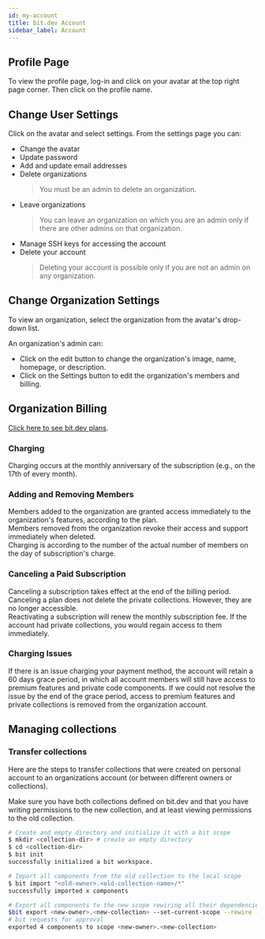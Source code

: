 ```yaml
---
id: my-account
title: bit.dev Account
sidebar_label: Account
---
```


## Profile Page

To view the profile page, log-in and click on your avatar at the top right page corner. Then click on the profile name.

## Change User Settings

Click on the avatar and select settings. From the settings page you can:  

- Change the avatar
- Update password
- Add and update email addresses
- Delete organizations
  > You must be an admin to delete an organization.
- Leave organizations
  > You can leave an organization on which you are an admin only if there are other admins on that organization.  
- Manage SSH keys for accessing the account
- Delete your account
  > Deleting your account is possible only if you are not an admin on any organization.

## Change Organization Settings

To view an organization, select the organization from the avatar's drop-down list.  

An organization's admin can:  

- Click on the edit button to change the organization's image, name, homepage, or description.  
- Click on the Settings button to edit the organization's members and billing.  

## Organization Billing  

[Click here to see bit.dev plans](https://bit.dev/pricing).

### Charging

Charging occurs at the monthly anniversary of the subscription (e.g., on the 17th of every month).  

### Adding and Removing Members

Members added to the organization are granted access immediately to the organization's features, according to the plan.  
Members removed from the organization revoke their access and support immediately when deleted.  
Charging is according to the number of the actual number of members on the day of subscription's charge.  

### Canceling a Paid Subscription

Canceling a subscription takes effect at the end of the billing period. Canceling a plan does not delete the private collections. However, they are no longer accessible.  
Reactivating a subscription will renew the monthly subscription fee. If the account had private collections, you would regain access to them immediately.

### Charging Issues

If there is an issue charging your payment method, the account will retain a 60 days grace period, in which all account members will still have access to premium features and private code components.
If we could not resolve the issue by the end of the grace period, access to premium features and private collections is removed from the organization account.

## Managing collections

### Transfer collections

Here are the steps to transfer collections that were created on personal account to an organizations account (or between different owners or collections).  

Make sure you have both collections defined on bit.dev and that you have writing permissions to the new collection, and at least viewing permissions to the old collection.  

```bash
# Create and empty directory and initialize it with a bit scope
$ mkdir <collection-dir> # create an empty directory
$ cd <collection-dir>
$ bit init
successfully initialized a bit workspace.

# Import all components from the old collection to the local scope
$ bit import "<old-owner>.<old-collection-name>/*"
successfully imported x components

# Export all components to the new scope rewiring all their dependencies to the new collection
$bit export <new-owner>.<new-collection> --set-current-scope --rewire --include-dependencies --all
# bit requests for approval
exported 4 components to scope <new-owner>.<new-collection>
```

